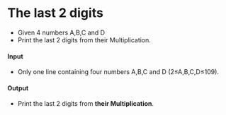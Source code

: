# The last 2 digits

- Given 4 numbers A,B,C and D
- Print the last 2 digits from their Multiplication.

#### Input
- Only one line containing four numbers A,B,C and D (2≤A,B,C,D≤109).

#### Output
- Print the last 2 digits from **their Multiplication**.